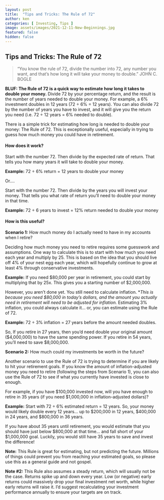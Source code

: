 ```yaml
---
layout: post
title:  "Tips and Tricks: The Rule of 72"
author: ken
categories: [ Investing, Tips ]
image: assets/images/2021-12-11-New-Beginnings.jpg
featured: false
hidden: false
---
```


## Tips and Tricks: The Rule of 72

> “You know the rule of 72, divide the number into 72, any number you want, and that’s how long it will take your money to double.”
> JOHN C. BOGLE

**BLUF: The Rule of 72 is a quick way to estimate how long it takes to double your money.**  Divide 72 by your percentage return, and the result is the number of years needed to double your money.  For example, a 6% investment doubles in 12 years (72 ÷ 6% = 12 years).  You can also divide 72 by the number of years you have to invest, and it will give you the return you need (i.e. 72 ÷ 12 years = 6% needed to double).

There is a simple trick for estimating how long is needed to double your money: The Rule of 72.  This is exceptionally useful, especially in trying to guess how much money you could have in retirement.

#### How does it work?  

Start with the number 72.  Then divide by the expected rate of return.  That tells you how many years it will take to double your money.

**Example:**
72 ÷ 6% return = 12 years to double your money

Or….

Start with the number 72.  Then divide by the years you will invest your money.  That tells you what rate of return you’ll need to double your money in that time.

**Example:**
72 ÷ 6 years to invest = 12% return needed to double your money

#### How is this useful?

**Scenario 1:** How much money do I actually need to have in my accounts when I retire?

Deciding how much money you need to retire requires some guesswork and assumptions.  One way to calculate this is to start with how much you need each year and multiply by 25.  This is based on the idea that you should live off 4% of your nest egg each year, which will hopefully continue to grow at least 4% through conservative investments.

**Example:** If you need $80,000 per year in retirement, you could start by multiplying that by 25x.  This gives you a starting number of $2,000,000.

However, you aren’t done yet.  You still need to calculate inflation.  **This is because you need $80,000 in _today’s dollars_, and the amount you actually need in retirement will need to be adjusted for inflation.*  Estimating 3% inflation, you could always calculate it… or, you can estimate using the Rule of 72.  

**Example:** 72 ÷ 3% inflation = 27 years before the amount needed doubles. 

So, If you retire in 27 years, then you’d need double your original amount ($4,000,000) to have the same spending power. If you retire in 54 years, you’ll need to save $8,000,000.

**Scenario 2:** How much could my investments be worth in the future?

Another scenario to use the Rule of 72 is trying to determine if you are likely to hit your retirement goals.  If you know the amount of inflation-adjusted money you need to retire (following the steps from Scenario 1), you can also use the Rule of 72 to see if what you currently have invested is close to enough.

For example, if you have $100,000 invested now, will you have enough to retire in 35 years (if you need $1,000,000 in inflation-adjusted dollars)?

**Example:** Start with 72 ÷ 6% estimated return = 12 years.  So, your money would likely double every 12 years… up to $200,000 in 12 years, $400,000 in 24 years, and $800,000 in 36 years. 

If you have about 35 years until retirement, you would estimate that you should have just below $800,000 at that time… and fall short of your $1,000,000 goal.  Luckily, you would still have 35 years to save and invest the difference!

**Note:** This Rule is great for estimating, but not predicting the future.  Millions of things could prevent you from reaching your estimated goals, so please use this as a general guide and not gospel.

**Note #2:** This Rule also assumes a steady return, which will usually not be the case.  Returns spike up and down every year. Low (or negative) early returns could massively drop your final investment net worth, while higher early returns will raise it.  I’d suggest recalculating your investment performance annually to ensure your targets are on track.
